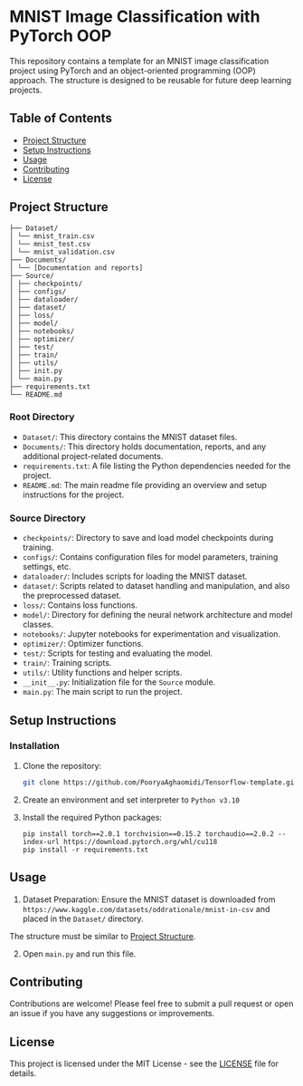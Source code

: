 # MNIST Image Classification with PyTorch OOP

This repository contains a template for an MNIST image classification project using PyTorch and an object-oriented programming (OOP) approach. The structure is designed to be reusable for future deep learning projects.


## Table of Contents

- [Project Structure](#project-structure)
- [Setup Instructions](#setup-instructions)
- [Usage](#usage)
- [Contributing](#contributing)
- [License](#license)


## Project Structure

```text
├── Dataset/
│ └── mnist_train.csv
│ └── mnist_test.csv
│ └── mnist_validation.csv
├── Documents/
│ └── [Documentation and reports]
├── Source/
│ ├── checkpoints/
│ ├── configs/
│ ├── dataloader/
│ ├── dataset/
│ ├── loss/
│ ├── model/
│ ├── notebooks/
│ ├── optimizer/
│ ├── test/
│ ├── train/
│ ├── utils/
│ ├── init.py
│ └── main.py
├── requirements.txt
└── README.md
```

### Root Directory

- `Dataset/`: This directory contains the MNIST dataset files.
- `Documents/`: This directory holds documentation, reports, and any additional project-related documents.
- `requirements.txt`: A file listing the Python dependencies needed for the project.
- `README.md`: The main readme file providing an overview and setup instructions for the project.

### Source Directory

- `checkpoints/`: Directory to save and load model checkpoints during training.
- `configs/`: Contains configuration files for model parameters, training settings, etc.
- `dataloader/`: Includes scripts for loading the MNIST dataset.
- `dataset/`: Scripts related to dataset handling and manipulation, and also the preprocessed dataset.
- `loss/`: Contains loss functions.
- `model/`: Directory for defining the neural network architecture and model classes.
- `notebooks/`: Jupyter notebooks for experimentation and visualization.
- `optimizer/`: Optimizer functions.
- `test/`: Scripts for testing and evaluating the model.
- `train/`: Training scripts.
- `utils/`: Utility functions and helper scripts.
- `__init__.py`: Initialization file for the `Source` module.
- `main.py`: The main script to run the project.


## Setup Instructions

### Installation

1. Clone the repository:
   ```bash
   git clone https://github.com/PooryaAghaomidi/Tensorflow-template.git
   ```
   
2. Create an environment and set interpreter to `Python v3.10`

3. Install the required Python packages:

   ```shell
   pip install torch==2.0.1 torchvision==0.15.2 torchaudio==2.0.2 --index-url https://download.pytorch.org/whl/cu118
   pip install -r requirements.txt
   ```


## Usage

1. Dataset Preparation: Ensure the MNIST dataset is downloaded from `https://www.kaggle.com/datasets/oddrationale/mnist-in-csv` and placed in the `Dataset/` directory.

The structure must be similar to [Project Structure](#project-structure).

2. Open `main.py` and run this file.


## Contributing

Contributions are welcome! Please feel free to submit a pull request or open an issue if you have any suggestions or improvements.


## License

This project is licensed under the MIT License - see the [LICENSE](LICENSE) file for details.

